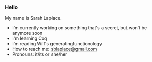 ### Hello

My name is Sarah Laplace.

- I’m currently working on something that's a secret, but won't be anymore soon
- I'm learning Coq
- I’m reading Wilf's generatingfunctionology 
- How to reach me: sblaplace@gmail.com
- Pronouns: it/its or she/her

<!--
**sblaplace/sblaplace** is a ✨ _special_ ✨ repository because its `README.md` (this file) appears on your GitHub profile.

Here are some ideas to get you started:

- 🔭 I’m currently working on ...
- 🌱 I’m currently learning ...
- 👯 I’m looking to collaborate on ...
- 🤔 I’m looking for help with ...
- 💬 Ask me about ...
- 📫 How to reach me: ...
- 😄 Pronouns: ...
- ⚡ Fun fact: ...
-->
